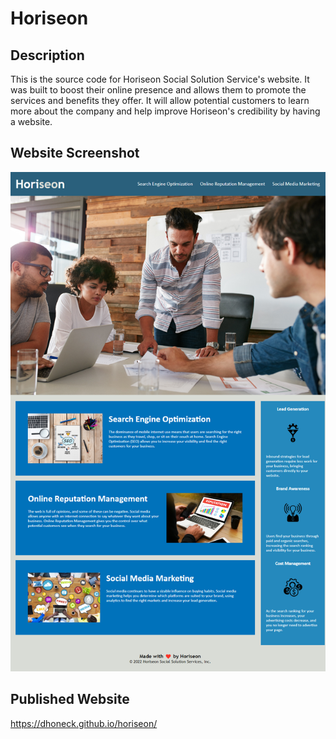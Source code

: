 # Horiseon

## Description
This is the source code for Horiseon Social Solution Service's website. It was built to boost their online presence and allows them to promote the services and benefits they offer. It will allow potential customers to learn more about the company and help improve Horiseon's credibility by having a website.


## Website Screenshot

![Horiseon Website Screenshot](./assets/images/horiseon_screenshot.png)

## Published Website

https://dhoneck.github.io/horiseon/

